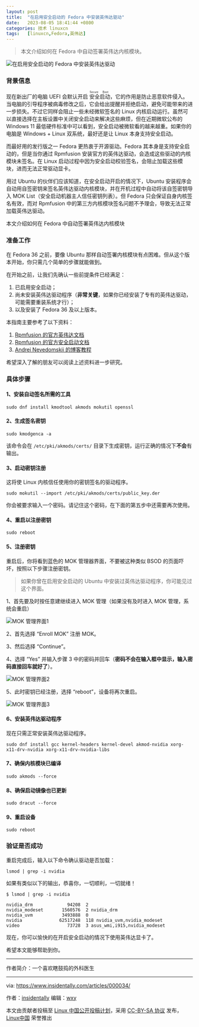 ```yaml
---
layout: post
title:	"在启用安全启动的 Fedora 中安装英伟达驱动"
date:	2023-08-05 18:41:44 +0800 
categories:	技术 linuxcn 
tags:	[linuxcn,Fedora,英伟达]
---
```




> 
> 本文介绍如何在 Fedora 中自动签署英伟达内核模块。
> 
> 
> 


![在启用安全启动的 Fedora 中安装英伟达驱动](/Asserts/Images//attachment/album/202308/05/184146c8c1xdwdxldovze0.png)


### 背景信息


现在新出厂的电脑 UEFI 会默认开启<ruby> 安全启动 <rt>  Secure Boot </rt></ruby>，它的作用是防止恶意软件侵入。当电脑的引导程序被病毒修改之后，它会给出提醒并拒绝启动，避免可能带来的进一步损失。不过它同样会阻止一些未经微软签名的 Linux 内核启动运行。虽然可以直接选择在主板设置中关闭安全启动来解决这些麻烦，但在近期微软公布的 Windows 11 最低硬件标准中可以看到，安全启动被微软看的越来越重。如果你的电脑是 Windows + Linux 双系统，最好还是让 Linux 本身支持安全启动。


而最好用的发行版之一 Fedora 更热衷于开源驱动。Fedora 其本身是支持安全启动的，但是当你通过 Rpmfusion 安装官方的英伟达驱动，会造成这些驱动的内核模块未签名。在 Linux 启动过程中因为安全启动校验签名，会阻止加载这些模块，进而无法正常驱动显卡。


用过 Ubuntu 的伙伴们应该知道，在安全启动开启的情况下，Ubuntu 安装程序会自动用自签密钥来签名英伟达驱动内核模块，并在开机过程中自动将该自签密钥导入 MOK List（安全启动机器主人信任密钥列表）。但 Fedora 只会保证自身内核签名有效，而对 Rpmfusion 中的第三方内核模块签名问题不予理会，导致无法正常加载英伟达驱动。


本文介绍如何在 Fedora 中自动签署英伟达内核模块


### 准备工作


在 Fedora 36 之前，要像 Ubuntu 那样自动签署内核模块有点困难。但从这个版本开始，你只需几个简单的步骤就能做到。


在开始之前，让我们先确认一些前提条件已经满足：


1. 已启用安全启动；
2. 尚未安装英伟达驱动程序（**非常关键**，如果你已经安装了专有的英伟达驱动，可能需要重装系统才行）；
3. 以及安装了 Fedora 36 及以上版本。


本指南主要参考了以下资料：


1. [Rpmfusion 的官方英伟达文档](https://rpmfusion.org/Howto/NVIDIA)
2. [Rpmfusion 的官方安全启动文档](https://rpmfusion.org/Howto/Secure%20Boot)
3. [Andrei Nevedomskii 的博客教程](https://blog.monosoul.dev/2022/05/17/automatically-sign-nvidia-kernel-module-in-fedora-36/)


希望深入了解的朋友可以阅读上述资料进一步研究。


### 具体步骤


#### 1、安装自动签名所需的工具



```
sudo dnf install kmodtool akmods mokutil openssl

```

#### 2、生成签名密钥



```
sudo kmodgenca -a

```

该命令会在 `/etc/pki/akmods/certs/` 目录下生成密钥，运行正确的情况下**不会**有输出。


#### 3、启动密钥注册


这将使 Linux 内核信任使用你的密钥签名的驱动程序。



```
sudo mokutil --import /etc/pki/akmods/certs/public_key.der

```

你会被要求输入一个密码。请记住这个密码，在下面的第五步中还需要再次使用。


#### 4、重启以注册密钥



```
sudo reboot

```

#### 5、注册密钥


重启后，你将看到蓝色的 MOK 管理器界面，不要被这种类似 BSOD 的页面吓坏，按照以下步骤注册密钥。



> 
> 如果你曾在启用安全启动的 Ubuntu 中安装过英伟达驱动程序，你可能见过这个界面。
> 
> 
> 


1、首先要及时按任意建继续进入 MOK 管理（如果没有及时进入 MOK 管理，系统会重启）


![MOK 管理界面1](/Asserts/Images//attachment/album/202308/05/184146ktc7lacd2bw6o3mw.png)


2、首先选择 “Enroll MOK” 注册 MOK。


3、然后选择 “Continue”。


4、选择 “Yes” 并输入步骤 3 中的密码并回车（**密码不会在输入框中显示，输入密码直接回车就好了**）。


![MOK 管理界面2](/Asserts/Images//attachment/album/202308/05/184147f5azvaiawj0jz8fs.png)


5、此时密钥已经注册，选择 “reboot”，设备将再次重启。


![MOK 管理界面3](/Asserts/Images//attachment/album/202308/05/184148iz9m8c9n17z8o383.png)


#### 6、安装英伟达驱动程序


现在只需正常安装英伟达驱动程序。



```
sudo dnf install gcc kernel-headers kernel-devel akmod-nvidia xorg-x11-drv-nvidia xorg-x11-drv-nvidia-libs

```

#### 7、确保内核模块已编译



```
sudo akmods --force

```

#### 8、确保启动镜像也已更新



```
sudo dracut --force

```

#### 9、重启设备



```
sudo reboot

```

### 验证是否成功


重启完成后，输入以下命令确认驱动是否加载：



```
lsmod | grep -i nvidia

```

如果有类似以下的输出，恭喜你，一切顺利，一切就绪！



```
$ lsmod | grep -i nvidia

nvidia_drm             94208  2
nvidia_modeset       1560576  2 nvidia_drm
nvidia_uvm           3493888  0
nvidia              62517248  118 nvidia_uvm,nvidia_modeset
video                  73728  3 asus_wmi,i915,nvidia_modeset

```

现在，你可以愉快的在开启安全启动的情况下使用英伟达显卡了。


希望本文能够帮助到你。




---


作者简介：一个喜欢瞎鼓捣的外科医生




---


via: <https://www.insidentally.com/articles/000034/>


作者：[insidentally](https://www.insidentally.com) 编辑：[wxy](https://github.com/wxy)


本文由贡献者投稿至 [Linux 中国公开投稿计划](https://github.com/LCTT/Articles/)，采用 [CC-BY-SA 协议](https://creativecommons.org/licenses/by-sa/4.0/deed.zh) 发布，[Linux中国](https://linux.cn/) 荣誉推出
